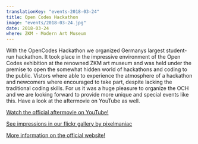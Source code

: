 ```yaml
---
translationKey: "events-2018-03-24"
title: Open Codes Hackathon
image: "events/2018-03-24.jpg"
date: 2018-03-24
where: ZKM - Modern Art Museum
---
```

With the OpenCodes Hackathon we organized Germanys largest student-run hackathon. It took place in the impressive environment of the Open Codes exhibition at the renowned ZKM art museum and was held under the premise to open the somewhat hidden world of hackathons and coding to the public. Vistors where able to experience the atmosphere of a hackathon and newcomers where encouraged to take part, despite lacking the traditional coding skills. For us it was a huge pleasure to organize the OCH and we are looking forward to provide more unique and special events like this. Have a look at the aftermovie on YouTube as well.

[Watch the official aftermovie on YouTube!](https://youtu.be/-a3AVD9Izk0/)

[See impressions in our flickr gallery by pixelmaniac](https://flic.kr/s/aHsmdLB7AN)

[More information on the official website!](https://opencodes.io/)
       

